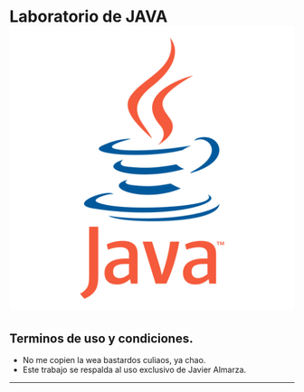 # Laboratorio de JAVA <span><img src="./a.png" /></span>

## Terminos de uso y condiciones.
*   No me copien la wea bastardos culiaos, ya chao.
*   Este trabajo se respalda al uso exclusivo de Javier Almarza.

***
